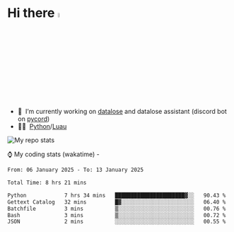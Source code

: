 # Hi there <img src="https://media.giphy.com/media/hvRJCLFzcasrR4ia7z/giphy.gif" width="5%"></a>
- 🥽 &nbsp;I’m currently working on [datalose](https://www.roblox.com/games/16971245917) and datalose assistant (discord bot on [pycord](https://github.com/Pycord-Development/pycord))
- 👨‍💻 &nbsp;[Python](https://python.org)/[Luau](https://luau.org)

<img alt="My repo stats" src="https://github-readme-stats.vercel.app/api?username=FrostX-Official&show_icons=true&theme=radical">

⌚ My coding stats (wakatime) -

<!--START_SECTION:waka-->

```txt
From: 06 January 2025 - To: 13 January 2025

Total Time: 8 hrs 21 mins

Python            7 hrs 34 mins   ██████████████████████▓░░   90.43 %
Gettext Catalog   32 mins         █▓░░░░░░░░░░░░░░░░░░░░░░░   06.40 %
Batchfile         3 mins          ▒░░░░░░░░░░░░░░░░░░░░░░░░   00.76 %
Bash              3 mins          ▒░░░░░░░░░░░░░░░░░░░░░░░░   00.72 %
JSON              2 mins          ░░░░░░░░░░░░░░░░░░░░░░░░░   00.55 %
```

<!--END_SECTION:waka-->
